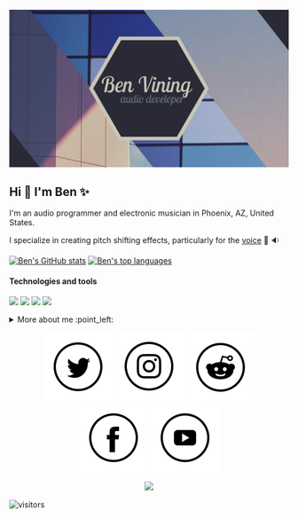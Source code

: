 ![Header](https://github.com/benthevining/benthevining/blob/main/assets/headerImage.png?raw=true)
 
## Hi :wave: I'm Ben :sparkles:

I'm an audio programmer and electronic musician in Phoenix, AZ, United States.

I specialize in creating pitch shifting effects, particularly for the [voice](https://www.youtube.com/watch?v=jIzHT1uJxA4) :microphone: :sound:

[![Ben's GitHub stats](https://github-readme-stats.vercel.app/api?username=benthevining&show_icons=true&theme=onedark)](https://github.com/anuraghazra/github-readme-stats)
[![Ben's top languages](https://github-readme-stats.vercel.app/api/top-langs/?username=benthevining&layout=compact&theme=dracula)](https://github.com/anuraghazra/github-readme-stats)

#### Technologies and tools
![](https://img.shields.io/badge/OS-MacOSX-informational?style=flat&logo=Apple&logoColor=white&color=2bbc8a)
![](https://img.shields.io/badge/IDE-XCode-informational?style=flat&logo=Xcode&logoColor=white&color=2bbc8a)
![](https://img.shields.io/badge/Code-C++-informational?style=flat&logo=GitHub&logoColor=white&color=2bbc8a)
![](https://img.shields.io/badge/Code-CMake-informational?style=flat&logo=GitHub&logoColor=white&color=2bbc8a)

<details>
  <summary>More about me :point_left:</summary>
 Both of my parents are classically trained musicians, and I actually went to college for music composition. When I became interested in producing electronic music, I quicky gained interest in developing my own digital instruments and effects. I started by learning Max/MSP, and eventually found the need for the low-level control provided by C++. Before I knew it, I was no longer a musician learning a bit of code so I could get back to music-making: I was a programmer.
 
 I do still make music from time to time; you can check it out on [Bandcamp](http://www.benvining.bandcamp.com/), [Spotify](http://open.spotify.com/artist/2UA73qR4E3nNPjjf8CphX8?si=FrGog5JQSuGftUDOscAThg), or [SoundCloud](http://www.soundcloud.com/benvining).
 
 ##### Recently played on Spotify:
[![spotify-github-profile](https://spotify-github-profile.vercel.app/api/view?uid=benviningcomposer&cover_image=true&theme=novatorem)](https://spotify-github-profile.vercel.app/api/view?uid=benviningcomposer&redirect=true)
 </details>

<p align="center">
 <a href= "https://twitter.com/benthevining/"><img src="https://github.com/benthevining/benthevining/blob/main/assets/icons/twitter.png"/></a>
 <a href= "https://www.instagram.com/benjivining/"><img src="https://github.com/benthevining/benthevining/blob/main/assets/icons/instagram.png"/></a>
 <a href= "https://www.reddit.com/user/benthevining"><img src="https://github.com/benthevining/benthevining/blob/main/assets/icons/reddit.png"/></a>
 <a href= "https://www.facebook.com/benviningofficial/"><img src="https://github.com/benthevining/benthevining/blob/main/assets/icons/facebook.png"/></a>
 <a href= "https://www.youtube.com/channel/UCQCxlghSGAa9BYdSciCPoQQ"><img src="https://github.com/benthevining/benthevining/blob/main/assets/icons/youtube.png"/></a>
</p>

<p align="center">
 <a href= "https://ko-fi.com/G2G32OKV9"><img src="https://www.ko-fi.com/img/githubbutton_sm.svg"/></a>
</p>

![visitors](https://visitor-badge.glitch.me/badge?page_id=benthevining.benthevining)
